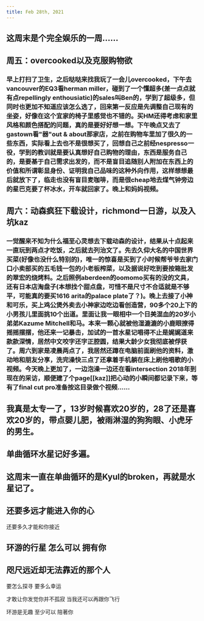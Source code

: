 ```yaml
---
title: Feb 28th, 2021
---
```


## 这周末是个完全娱乐的一周……
## 周五：overcooked以及克服购物欲
### 早上打扫了卫生，之后哒哒来找我玩了一会儿overcooked，下午去vancouver的EQ3看herman miller，碰到了一个懂超多(差一点点就有点repellingly enthousiatic)的sales叫Ben的，学到了超级多，但同时也更加不知道应该怎么选了，回来第一反应是先调整自己现有的坐姿，好像在这个宜家的椅子里感觉也不错的。买HM还得考虑和家里风格和颜色搭配的问题，真的是要好好想一想。下午晚点又去了gastown看"器"out & about那家店，之前在购物车里加了很久的一些东西，实际看上去也不是很想买了，回想自己之前经nespresso一役，学到的教训就是要认真想好自己购物的理由，东西是服务自己的，是要基于自己需求出发的，而不是盲目追随别人附加在东西上的价值和所谓彰显身份、证明我自己品味的这种外向作用，这样想想最后就放下了，临走也没有盲目麦咖啡，而是很cheap地去煤气钟旁边的星巴克要了杯冰水，开车就回家了。晚上和妈妈视频。
## 周六：动森疯狂下载设计，richmond一日游，以及入坑kaz
### 一觉醒来不知为什么福至心灵想去下载动森的设计，结果从十点起来一直玩到两点才吃饭，之后就去列治文了。先去久仰大名的中国世界买菜(好像也没什么特别的)，唯一的惊喜是买到了小时候帮爷爷去家门口小卖部买的五毛钱一包的小老板榨菜，以及据说好吃到要按箱批发的翠宏的烧烤料。之后照例aberdeen的oomomo买有的没的文具，还有日本店淘盘子(本想找个甜点盘，可惜不是尺寸不合适就是不够平，可能真的要买1616 arita的palace plate了？)。晚上去接了小神和可乐，买上鸡公煲外卖去小神家边吃边看创造营，90多个20上下的小男孩儿里面挑10个出道。里面让我一眼相中一个日美混血的20岁小弟弟Kazume Mitchell和马。本来一颗心就被他湿漉漉的小鹿眼撩得摇摇摆摆，他还来一记暴击，加试的一首水星记唱得不止是娓娓道来款款深情，居然中文咬字还字正腔圆，结果大龄少女我彻底被俘获了。周六到家是凌晨两点了，我居然还蹲在电脑前面刷他的资料，激动地和朋友分享，洗完澡快三点了还拿着手机躺在床上刷他唱歌的小视频。今天晚上更加了，一边泡澡一边还在看intersection 2018年到现在的采访，顺便建了个page[[kaz]]把心动的小瞬间都记录下来，等有了final cut pro准备按这目录做个视频……
## 我真是太专一了，13岁时候喜欢20岁的，28了还是喜欢20岁的，带点婴儿肥，被雨淋湿的狗狗眼、小虎牙的男生。
## 单曲循环水星记好多遍。
## 这周末一直在单曲循环的是Kyul的broken，再就是水星记了。
## 还要多远才能进入你的心
还要多久才能和你接近
## 环游的行星 怎么可以 拥有你
## 咫尺远近却无法靠近的那个人
要怎么探寻 要多么幸运

才敢让你发觉你并不孤寂
当我还可以再跟你飞行

环游是无趣 至少可以 陪著你